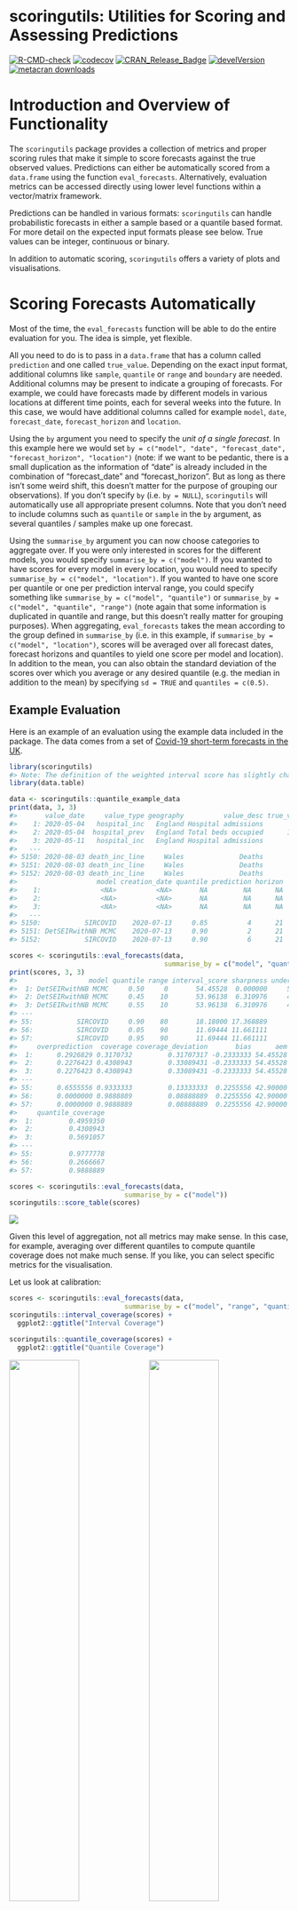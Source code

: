 scoringutils: Utilities for Scoring and Assessing Predictions
================

[![R-CMD-check](https://github.com/epiforecasts/scoringutils/workflows/R-CMD-check/badge.svg)](https://github.com/epiforecasts/scoringutils/actions)
[![codecov](https://codecov.io/gh/epiforecasts/scoringutils/branch/master/graphs/badge.svg)](https://codecov.io/gh/epiforecasts/scoringutils/)
[![CRAN_Release_Badge](https://www.r-pkg.org/badges/version-ago/scoringutils)](https://CRAN.R-project.org/package=scoringutils)
[![develVersion](https://img.shields.io/badge/devel%20version-0.1.7-green.svg?style=flat)](https://github.com/epiforecasts/scoringutils)
[![metacran
downloads](http://cranlogs.r-pkg.org/badges/grand-total/scoringutils)](https://cran.r-project.org/package=scoringutils)
<!-- badges: end -->

# Introduction and Overview of Functionality

The `scoringutils` package provides a collection of metrics and proper
scoring rules that make it simple to score forecasts against the true
observed values. Predictions can either be automatically scored from a
`data.frame` using the function `eval_forecasts`. Alternatively,
evaluation metrics can be accessed directly using lower level functions
within a vector/matrix framework.

Predictions can be handled in various formats: `scoringutils` can handle
probabilistic forecasts in either a sample based or a quantile based
format. For more detail on the expected input formats please see below.
True values can be integer, continuous or binary.

In addition to automatic scoring, `scoringutils` offers a variety of
plots and visualisations.

# Scoring Forecasts Automatically

Most of the time, the `eval_forecasts` function will be able to do the
entire evaluation for you. The idea is simple, yet flexible.

All you need to do is to pass in a `data.frame` that has a column called
`prediction` and one called `true_value`. Depending on the exact input
format, additional columns like `sample`, `quantile` or `range` and
`boundary` are needed. Additional columns may be present to indicate a
grouping of forecasts. For example, we could have forecasts made by
different models in various locations at different time points, each for
several weeks into the future. In this case, we would have additional
columns called for example `model`, `date`, `forecast_date`,
`forecast_horizon` and `location`.

Using the `by` argument you need to specify the *unit of a single
forecast*. In this example here we would set
`by = c("model", "date", "forecast_date", "forecast_horizon", "location")`
(note: if we want to be pedantic, there is a small duplication as the
information of “date” is already included in the combination of
“forecast_date” and “forecast_horizon”. But as long as there isn’t some
weird shift, this doesn’t matter for the purpose of grouping our
observations). If you don’t specify `by` (i.e. `by = NULL`),
`scoringutils` will automatically use all appropriate present columns.
Note that you don’t need to include columns such as `quantile` or
`sample` in the `by` argument, as several quantiles / samples make up
one forecast.

Using the `summarise_by` argument you can now choose categories to
aggregate over. If you were only interested in scores for the different
models, you would specify `summarise_by = c("model")`. If you wanted to
have scores for every model in every location, you would need to specify
`summarise_by = c("model", "location")`. If you wanted to have one score
per quantile or one per prediction interval range, you could specify
something like `summarise_by = c("model", "quantile")` or
`summarise_by = c("model", "quantile", "range")` (note again that some
information is duplicated in quantile and range, but this doesn’t really
matter for grouping purposes). When aggregating, `eval_forecasts` takes
the mean according to the group defined in `summarise_by` (i.e. in this
example, if `summarise_by = c("model", "location")`, scores will be
averaged over all forecast dates, forecast horizons and quantiles to
yield one score per model and location). In addition to the mean, you
can also obtain the standard deviation of the scores over which you
average or any desired quantile (e.g. the median in addition to the
mean) by specifying `sd = TRUE` and `quantiles = c(0.5)`.

## Example Evaluation

Here is an example of an evaluation using the example data included in
the package. The data comes from a set of [Covid-19 short-term forecasts
in the UK](https://github.com/epiforecasts/covid19.forecasts.uk).

``` r
library(scoringutils)
#> Note: The definition of the weighted interval score has slightly changed in version 0.1.5. If you want to use the old definition, use the argument `count_median_twice = TRUE` in the function `eval_forecasts()`
library(data.table)
```

``` r
data <- scoringutils::quantile_example_data
print(data, 3, 3)
#>       value_date     value_type geography          value_desc true_value
#>    1: 2020-05-04   hospital_inc   England Hospital admissions       1043
#>    2: 2020-05-04  hospital_prev   England Total beds occupied      10648
#>    3: 2020-05-11   hospital_inc   England Hospital admissions        743
#>   ---                                                                   
#> 5150: 2020-08-03 death_inc_line     Wales              Deaths          1
#> 5151: 2020-08-03 death_inc_line     Wales              Deaths          1
#> 5152: 2020-08-03 death_inc_line     Wales              Deaths          1
#>                    model creation_date quantile prediction horizon
#>    1:               <NA>          <NA>       NA         NA      NA
#>    2:               <NA>          <NA>       NA         NA      NA
#>    3:               <NA>          <NA>       NA         NA      NA
#>   ---                                                             
#> 5150:           SIRCOVID    2020-07-13     0.85          4      21
#> 5151: DetSEIRwithNB MCMC    2020-07-13     0.90          2      21
#> 5152:           SIRCOVID    2020-07-13     0.90          6      21

scores <- scoringutils::eval_forecasts(data, 
                                       summarise_by = c("model", "quantile", "range"))
print(scores, 3, 3)
#>                  model quantile range interval_score sharpness underprediction
#>  1: DetSEIRwithNB MCMC     0.50     0       54.45528  0.000000     54.16260163
#>  2: DetSEIRwithNB MCMC     0.45    10       53.96138  6.310976     47.42276423
#>  3: DetSEIRwithNB MCMC     0.55    10       53.96138  6.310976     47.42276423
#> ---                                                                           
#> 55:           SIRCOVID     0.90    80       18.18000 17.368889      0.15555556
#> 56:           SIRCOVID     0.05    90       11.69444 11.661111      0.03333333
#> 57:           SIRCOVID     0.95    90       11.69444 11.661111      0.03333333
#>     overprediction  coverage coverage_deviation       bias      aem
#>  1:      0.2926829 0.3170732         0.31707317 -0.2333333 54.45528
#>  2:      0.2276423 0.4308943         0.33089431 -0.2333333 54.45528
#>  3:      0.2276423 0.4308943         0.33089431 -0.2333333 54.45528
#> ---                                                                
#> 55:      0.6555556 0.9333333         0.13333333  0.2255556 42.90000
#> 56:      0.0000000 0.9888889         0.08888889  0.2255556 42.90000
#> 57:      0.0000000 0.9888889         0.08888889  0.2255556 42.90000
#>     quantile_coverage
#>  1:         0.4959350
#>  2:         0.4308943
#>  3:         0.5691057
#> ---                  
#> 55:         0.9777778
#> 56:         0.2666667
#> 57:         0.9888889
```

<!-- Using an appropriate level of summary, we can easily use the output for visualisation. The `scoringutils` package offers some built-in functions to help get a sense of the data -->

``` r
scores <- scoringutils::eval_forecasts(data, 
                             summarise_by = c("model"))
scoringutils::score_table(scores)
```

![](man/figures/unnamed-chunk-4-1.png)<!-- -->

Given this level of aggregation, not all metrics may make sense. In this
case, for example, averaging over different quantiles to compute
quantile coverage does not make much sense. If you like, you can select
specific metrics for the visualisation.

Let us look at calibration:

``` r
scores <- scoringutils::eval_forecasts(data, 
                             summarise_by = c("model", "range", "quantile"))
scoringutils::interval_coverage(scores) + 
  ggplot2::ggtitle("Interval Coverage")

scoringutils::quantile_coverage(scores) + 
  ggplot2::ggtitle("Quantile Coverage")
```

<img src="man/figures/unnamed-chunk-5-1.png" width="50%" /><img src="man/figures/unnamed-chunk-5-2.png" width="50%" />

Let us look at the individual components of the weighted interval score:

``` r
scores <- scoringutils::eval_forecasts(data, 
                             summarise_by = c("model", "value_desc"))
scoringutils::wis_components(scores, facet_formula = ~ value_desc)
```

![](man/figures/unnamed-chunk-6-1.png)<!-- -->

We can also look at contributions to different metrics by range:

``` r
scores <- scoringutils::eval_forecasts(data, 
                             summarise_by = c("model", "range", "value_desc"))
scoringutils::range_plot(scores, y = "interval_score", 
                         facet_formula = ~ value_desc)
```

![](man/figures/unnamed-chunk-7-1.png)<!-- -->

We can also visualise metrics using a heatmap:

``` r
scores <- scoringutils::eval_forecasts(data, 
                             summarise_by = c("model", "horizon"))
scores <- scores[, horizon := as.factor(horizon)]
scoringutils::score_heatmap(scores, 
                            x = "horizon", metric = "bias")
```

![](man/figures/unnamed-chunk-8-1.png)<!-- -->

### Expected Input Formats

The `eval_forecasts` function is designed to work with various different
input formats. The following formats are currently supported:

quantile forecasts in either a plain quantile format or in a format that
specifies interval ranges and the boundary of a given interval range.

``` r
print(scoringutils::quantile_example_data, 3, 3)
#>       value_date     value_type geography          value_desc true_value
#>    1: 2020-05-04   hospital_inc   England Hospital admissions       1043
#>    2: 2020-05-04  hospital_prev   England Total beds occupied      10648
#>    3: 2020-05-11   hospital_inc   England Hospital admissions        743
#>   ---                                                                   
#> 5150: 2020-08-03 death_inc_line     Wales              Deaths          1
#> 5151: 2020-08-03 death_inc_line     Wales              Deaths          1
#> 5152: 2020-08-03 death_inc_line     Wales              Deaths          1
#>                    model creation_date quantile prediction horizon
#>    1:               <NA>          <NA>       NA         NA      NA
#>    2:               <NA>          <NA>       NA         NA      NA
#>    3:               <NA>          <NA>       NA         NA      NA
#>   ---                                                             
#> 5150:           SIRCOVID    2020-07-13     0.85          4      21
#> 5151: DetSEIRwithNB MCMC    2020-07-13     0.90          2      21
#> 5152:           SIRCOVID    2020-07-13     0.90          6      21
print(scoringutils::range_example_data_long, 3, 3)
#>       value_date     value_type geography          value_desc true_value
#>    1: 2020-05-04   hospital_inc   England Hospital admissions       1043
#>    2: 2020-05-04  hospital_prev   England Total beds occupied      10648
#>    3: 2020-05-11   hospital_inc   England Hospital admissions        743
#>   ---                                                                   
#> 5417: 2020-07-27 death_inc_line     Wales              Deaths          1
#> 5418: 2020-08-03 death_inc_line     Wales              Deaths          1
#> 5419: 2020-08-03 death_inc_line     Wales              Deaths          1
#>                    model creation_date prediction horizon boundary range
#>    1:               <NA>          <NA>         NA      NA     <NA>    NA
#>    2:               <NA>          <NA>         NA      NA     <NA>    NA
#>    3:               <NA>          <NA>         NA      NA     <NA>    NA
#>   ---                                                                   
#> 5417:           SIRCOVID    2020-07-13          1      14    upper     0
#> 5418: DetSEIRwithNB MCMC    2020-07-13          0      21    upper     0
#> 5419:           SIRCOVID    2020-07-13          1      21    upper     0
print(scoringutils::range_example_data_wide, 3, 3)
#>      value_date     value_type        geography          value_desc true_value
#>   1: 2020-05-04 death_inc_line          England              Deaths        448
#>   2: 2020-05-04 death_inc_line Northern Ireland              Deaths          9
#>   3: 2020-05-04 death_inc_line         Scotland              Deaths         40
#>  ---                                                                          
#> 344: 2020-08-03  hospital_prev          England Total beds occupied        784
#> 345: 2020-08-03  hospital_prev         Scotland Total beds occupied        265
#> 346: 2020-08-03       icu_prev         Scotland   ICU beds occupied          3
#>                   model creation_date horizon lower_0 lower_10 lower_20
#>   1:               <NA>          <NA>      NA      NA       NA       NA
#>   2:               <NA>          <NA>      NA      NA       NA       NA
#>   3:               <NA>          <NA>      NA      NA       NA       NA
#>  ---                                                                   
#> 344:               <NA>          <NA>      NA      NA       NA       NA
#> 345:               <NA>          <NA>      NA      NA       NA       NA
#> 346: DetSEIRwithNB MCMC    2020-07-13      21       2        2        2
#>      lower_30 lower_40 lower_50 lower_60 lower_70 lower_80 lower_90 upper_0
#>   1:       NA       NA       NA       NA       NA       NA       NA      NA
#>   2:       NA       NA       NA       NA       NA       NA       NA      NA
#>   3:       NA       NA       NA       NA       NA       NA       NA      NA
#>  ---                                                                       
#> 344:       NA       NA       NA       NA       NA       NA       NA      NA
#> 345:       NA       NA       NA       NA       NA       NA       NA      NA
#> 346:        2        2        1        1        1        1        0       2
#>      upper_10 upper_20 upper_30 upper_40 upper_50 upper_60 upper_70 upper_80
#>   1:       NA       NA       NA       NA       NA       NA       NA       NA
#>   2:       NA       NA       NA       NA       NA       NA       NA       NA
#>   3:       NA       NA       NA       NA       NA       NA       NA       NA
#>  ---                                                                        
#> 344:       NA       NA       NA       NA       NA       NA       NA       NA
#> 345:       NA       NA       NA       NA       NA       NA       NA       NA
#> 346:        3        3        3        3        4        4        4        5
#>      upper_90
#>   1:       NA
#>   2:       NA
#>   3:       NA
#>  ---         
#> 344:       NA
#> 345:       NA
#> 346:        6
```

sample based format with either continuous or integer values

``` r
print(scoringutils::integer_example_data, 3, 3)
#>        value_date     value_type geography          value_desc    model
#>     1: 2020-05-04   hospital_inc   England Hospital admissions     <NA>
#>     2: 2020-05-04  hospital_prev   England Total beds occupied     <NA>
#>     3: 2020-05-11   hospital_inc   England Hospital admissions     <NA>
#>    ---                                                                 
#> 13427: 2020-08-03 death_inc_line     Wales              Deaths SIRCOVID
#> 13428: 2020-08-03 death_inc_line     Wales              Deaths SIRCOVID
#> 13429: 2020-08-03 death_inc_line     Wales              Deaths SIRCOVID
#>        creation_date horizon prediction sample true_value
#>     1:          <NA>      NA         NA     NA       1043
#>     2:          <NA>      NA         NA     NA      10648
#>     3:          <NA>      NA         NA     NA        743
#>    ---                                                   
#> 13427:    2020-07-13      21          0     48          1
#> 13428:    2020-07-13      21          0     49          1
#> 13429:    2020-07-13      21          0     50          1
print(scoringutils::continuous_example_data, 3, 3)
#>        value_date     value_type geography          value_desc    model
#>     1: 2020-05-04   hospital_inc   England Hospital admissions     <NA>
#>     2: 2020-05-04  hospital_prev   England Total beds occupied     <NA>
#>     3: 2020-05-11   hospital_inc   England Hospital admissions     <NA>
#>    ---                                                                 
#> 13427: 2020-08-03 death_inc_line     Wales              Deaths SIRCOVID
#> 13428: 2020-08-03 death_inc_line     Wales              Deaths SIRCOVID
#> 13429: 2020-08-03 death_inc_line     Wales              Deaths SIRCOVID
#>        creation_date horizon   prediction sample true_value
#>     1:          <NA>      NA           NA     NA       1043
#>     2:          <NA>      NA           NA     NA      10648
#>     3:          <NA>      NA           NA     NA        743
#>    ---                                                     
#> 13427:    2020-07-13      21 0.3340917507     48          1
#> 13428:    2020-07-13      21 0.3540187438     49          1
#> 13429:    2020-07-13      21 0.0001998965     50          1
```

forecasts in a binary format:

``` r
print(scoringutils::binary_example_data, 3, 3)
#>      value_date     value_type geography          value_desc              model
#>   1: 2020-05-04   hospital_inc   England Hospital admissions               <NA>
#>   2: 2020-05-04  hospital_prev   England Total beds occupied               <NA>
#>   3: 2020-05-11   hospital_inc   England Hospital admissions               <NA>
#>  ---                                                                           
#> 344: 2020-07-27 death_inc_line     Wales              Deaths           SIRCOVID
#> 345: 2020-08-03 death_inc_line     Wales              Deaths DetSEIRwithNB MCMC
#> 346: 2020-08-03 death_inc_line     Wales              Deaths           SIRCOVID
#>      creation_date horizon prediction true_value
#>   1:          <NA>      NA         NA         NA
#>   2:          <NA>      NA         NA         NA
#>   3:          <NA>      NA         NA         NA
#>  ---                                            
#> 344:    2020-07-13      14       0.34          0
#> 345:    2020-07-13      21       0.22          1
#> 346:    2020-07-13      21       0.26          0
```

It also offers functionality to convert between these formats. For more
information have a look at the documentation of the following functions:

``` r
scoringutils::sample_to_quantile() # convert from sample based to quantile format
scoringutils::range_long_to_quantile() # convert from range format to plain quantile
scoringutils::quantile_to_range_long() # convert the other way round
scoringutils::range_wide_to_long() # convert range based format from wide to long
scoringutils::range_long_to_wide() # convert the other way round
```

# Scoring Forecasts Directly

A variety of metrics and scoring rules can also be accessed directly
through the `scoringutils` package.

The following gives an overview of (most of) the implemented metrics.

## Bias

The function `bias` determines bias from predictive Monte-Carlo samples,
automatically recognising whether forecasts are continuous or integer
valued.

For continuous forecasts, Bias is measured as
*B*<sub>*t*</sub>(*P*<sub>*t*</sub>,*x*<sub>*t*</sub>) = 1 − 2 ⋅ (*P*<sub>*t*</sub>(*x*<sub>*t*</sub>))

where *P*<sub>*t*</sub> is the empirical cumulative distribution
function of the prediction for the true value *x*<sub>*t*</sub>.
Computationally, *P*<sub>*t*</sub>(*x*<sub>*t*</sub>) is just calculated
as the fraction of predictive samples for *x*<sub>*t*</sub> that are
smaller than *x*<sub>*t*</sub>.

For integer valued forecasts, Bias is measured as

*B*<sub>*t*</sub>(*P*<sub>*t*</sub>,*x*<sub>*t*</sub>) = 1 − (*P*<sub>*t*</sub>(*x*<sub>*t*</sub>)+*P*<sub>*t*</sub>(*x*<sub>*t*</sub>+1))

to adjust for the integer nature of the forecasts. In both cases, Bias
can assume values between -1 and 1 and is 0 ideally.

``` r
## integer valued forecasts
true_values <- rpois(30, lambda = 1:30)
predictions <- replicate(200, rpois(n = 30, lambda = 1:30))
bias(true_values, predictions)
#>  [1] -0.700 -0.520 -0.460 -0.665  0.305  0.780  0.750 -0.600 -0.935  0.975
#> [11] -0.410 -0.380 -0.135  0.080  0.580 -0.310 -0.380 -0.195  0.375  0.700
#> [21]  0.545 -0.010  0.080 -0.440  0.885  0.310  0.530 -0.945 -0.045 -0.635

## continuous forecasts
true_values <- rnorm(30, mean = 1:30)
predictions <- replicate(200, rnorm(30, mean = 1:30))
bias(true_values, predictions)
#>  [1] -0.17  0.42  0.53 -0.70  0.71 -0.49 -0.71  0.28 -0.51  0.53  0.92  0.52
#> [13]  0.31 -0.92  0.03  0.75 -0.66  0.59  0.48 -0.83 -0.99 -0.66 -0.57  0.54
#> [25]  0.43 -0.33 -0.27 -0.39  0.58 -0.17
```

## Sharpness

Sharpness is the ability of the model to generate predictions within a
narrow range. It is a data-independent measure, and is purely a feature
of the forecasts themselves.

Shaprness of predictive samples corresponding to one single true value
is measured as the normalised median of the absolute deviation from the
median of the predictive samples. For details, see `?stats::mad`

``` r
predictions <- replicate(200, rpois(n = 30, lambda = 1:30))
sharpness(predictions)
#>  [1] 1.4826 1.4826 1.4826 1.4826 1.4826 2.9652 2.9652 2.9652 2.9652 2.9652
#> [11] 4.4478 2.9652 2.9652 2.9652 4.4478 4.4478 3.7065 4.4478 4.4478 4.4478
#> [21] 5.9304 4.4478 4.4478 4.4478 4.4478 4.4478 4.4478 5.9304 4.4478 5.9304
```

## Calibration

Calibration or reliability of forecasts is the ability of a model to
correctly identify its own uncertainty in making predictions. In a model
with perfect calibration, the observed data at each time point look as
if they came from the predictive probability distribution at that time.

Equivalently, one can inspect the probability integral transform of the
predictive distribution at time t,

*u*<sub>*t*</sub> = *F*<sub>*t*</sub>(*x*<sub>*t*</sub>)

where *x*<sub>*t*</sub> is the observed data point at time
*t* in *t*<sub>1</sub>, …, *t*<sub>*n*</sub>, n being the number of
forecasts, and *F*<sub>*t*</sub> is the (continuous) predictive
cumulative probability distribution at time t. If the true probability
distribution of outcomes at time t is *G*<sub>*t*</sub> then the
forecasts *F*<sub>*t*</sub> are said to be ideal if
*F*<sub>*t*</sub> = *G*<sub>*t*</sub> at all times *t*. In that case,
the probabilities ut are distributed uniformly.

In the case of discrete outcomes such as incidence counts, the PIT is no
longer uniform even when forecasts are ideal. In that case a randomised
PIT can be used instead:

*u*<sub>*t*</sub> = *P*<sub>*t*</sub>(*k*<sub>*t*</sub>) + *v* ⋅ (*P*<sub>*t*</sub>(*k*<sub>*t*</sub>)−*P*<sub>*t*</sub>(*k*<sub>*t*</sub>−1))

where *k*<sub>*t*</sub> is the observed count, *P*<sub>*t*</sub>(*x*) is
the predictive cumulative probability of observing incidence *k* at time
*t*, *P*<sub>*t*</sub>(−1) = 0 by definition and *v* is standard uniform
and independent of *k*. If *P*<sub>*t*</sub> is the true cumulative
probability distribution, then *u*<sub>*t*</sub> is standard uniform.

The function checks whether integer or continuous forecasts were
provided. It then applies the (randomised) probability integral and
tests the values *u*<sub>*t*</sub> for uniformity using the
Anderson-Darling test.

As a rule of thumb, there is no evidence to suggest a forecasting model
is miscalibrated if the p-value found was greater than a threshold of
*p* \>  = 0.1, some evidence that it was miscalibrated if
0.01 \< *p* \< 0.1, and good evidence that it was miscalibrated if
*p* \<  = 0.01. In this context it should be noted, though, that
uniformity of the PIT is a necessary but not sufficient condition of
calibration. It should als be noted that the test only works given
sufficient samples, otherwise the Null hypothesis will often be rejected
outright.

## Continuous Ranked Probability Score (CRPS)

Wrapper around the `crps_sample` function from the `scoringRules`
package. For more information look at the manuals from the
`scoringRules` package. The function can be used for continuous as well
as integer valued forecasts. Smaller values are better.

``` r
true_values <- rpois(30, lambda = 1:30)
predictions <- replicate(200, rpois(n = 30, lambda = 1:30))
crps(true_values, predictions)
#>  [1] 0.633225 0.522550 0.396400 2.935500 0.646975 1.092100 1.673725 1.208975
#>  [9] 2.349250 1.457050 1.492775 3.949725 1.190300 3.185700 5.178925 0.968050
#> [17] 0.979150 1.072325 2.183100 4.927400 1.109600 1.740250 1.685275 1.841800
#> [25] 1.937725 1.789300 2.097750 1.441450 7.593550 8.196575
```

## Dawid-Sebastiani Score (DSS)

Wrapper around the `dss_sample` function from the `scoringRules`
package. For more information look at the manuals from the
`scoringRules` package. The function can be used for continuous as well
as integer valued forecasts. Smaller values are better.

``` r
true_values <- rpois(30, lambda = 1:30)
predictions <- replicate(200, rpois(n = 30, lambda = 1:30))
dss(true_values, predictions)
#>  [1] -0.1800783  1.0913706  1.0079771  3.4442881  1.3031143  1.8876494
#>  [7]  2.3585774  2.2110750  2.3802473  2.6640302  3.0230465  7.3333000
#> [13]  2.7466030  2.8338357  2.8143720  2.8633432  2.8711060  3.3624147
#> [19]  3.0109214  3.0643456  3.1705285  3.9281835  3.3284476 16.2662208
#> [25]  3.2660274  3.5280882  3.9380496  4.4371102  3.4380811  3.6981317
```

## Log Score

Wrapper around the `log_sample` function from the `scoringRules`
package. For more information look at the manuals from the
`scoringRules` package. The function should not be used for integer
valued forecasts. While Log Scores are in principle possible for integer
valued forecasts they require a kernel density estimate which is not
well defined for discrete values. Smaller values are better.

``` r
true_values <- rnorm(30, mean = 1:30)
predictions <- replicate(200, rnorm(n = 30, mean = 1:30))
logs(true_values, predictions)
#>  [1] 1.2611949 2.0085114 0.9560384 1.0689759 1.0129317 1.4904568 2.9205285
#>  [8] 0.8460895 1.4281170 0.9316350 0.9953321 1.0236646 0.9766526 1.8764237
#> [15] 1.6515511 1.0918181 2.1622704 1.5427550 0.8694894 1.5452538 0.9868115
#> [22] 0.9044315 1.3446104 1.9701726 1.1217898 1.2175854 1.4064990 1.0417268
#> [29] 1.1115333 0.8998055
```

## Brier Score

The Brier score is a proper score rule that assesses the accuracy of
probabilistic binary predictions. The outcomes can be either 0 or 1, the
predictions must be a probability that the true outcome will be 1.

The Brier Score is then computed as the mean squared error between the
probabilistic prediction and the true outcome.

``` r
true_values <- sample(c(0,1), size = 30, replace = TRUE)
predictions <- runif(n = 30, min = 0, max = 1)

brier_score(true_values, predictions)
#> [1] 0.3554911
```

## Interval Score

The Interval Score is a Proper Scoring Rule to score quantile
predictions, following Gneiting and Raftery (2007). Smaller values are
better.

The score is computed as

![interval_score](man/figures/interval_score.png)

where 1() is the indicator function and *α* is the decimal value that
indicates how much is outside the prediction interval. To improve
usability, the user is asked to provide an interval range in percentage
terms, i.e. interval_range = 90 (percent) for a 90 percent prediction
interval. Correspondingly, the user would have to provide the 5% and 95%
quantiles (the corresponding alpha would then be 0.1). No specific
distribution is assumed, but the range has to be symmetric (i.e you
can’t use the 0.1 quantile as the lower bound and the 0.7 quantile as
the upper). Setting `weigh = TRUE` will weigh the score by
$\\frac{\\alpha}{2}$ such that the Interval Score converges to the CRPS
for increasing number of quantiles.

``` r
true_values <- rnorm(30, mean = 1:30)
interval_range <- 90
alpha <- (100 - interval_range) / 100
lower <- qnorm(alpha/2, rnorm(30, mean = 1:30))
upper <- qnorm((1- alpha/2), rnorm(30, mean = 1:30))

interval_score(true_values = true_values,
               lower = lower,
               upper = upper,
               interval_range = interval_range)
#>  [1] 0.1435602 0.1363273 0.1214869 0.3309745 0.1909975 0.1015329 0.1686463
#>  [8] 0.1605127 0.2402594 0.1066244 0.7533624 0.5321044 0.1682648 0.2013887
#> [15] 0.3317460 0.2161267 0.3294493 0.1764297 0.9422938 0.2414125 2.0005948
#> [22] 0.1053030 0.1262531 0.2189997 0.1860936 0.1452726 0.1516566 0.2706347
#> [29] 0.1062714 0.2404143
```
